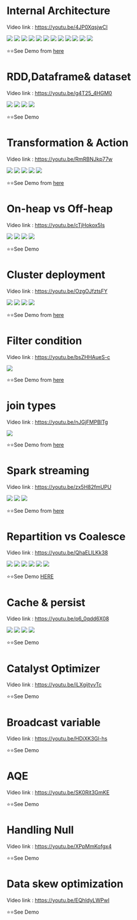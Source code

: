 # Internal Architecture
Video link : https://youtu.be/4JP0XqsjwCI

![](./Screenshot%20(969).png)
![](./Screenshot%20(970).png)
![](./Screenshot%20(971).png)
![](./Screenshot%20(972).png)
![](./Screenshot%20(973).png)
![](./Screenshot%20(974).png)
![](./Screenshot%20(975).png)
![](./Screenshot%20(976).png)
![](./Screenshot%20(977).png)
![](./Screenshot%20(978).png)
![](./Screenshot%20(979).png)
![](./Screenshot%20(980).png)


⭐⭐See Demo from [here](https://youtu.be/4JP0XqsjwCI?t=2225)
# RDD,Dataframe& dataset
Video link : https://youtu.be/g4T25_4HGM0


![](./Screenshot%20(981).png)
![](./Screenshot%20(982).png)
![](./Screenshot%20(983).png)
![](./Screenshot%20(984).png)

⭐⭐See Demo
# Transformation & Action
Video link : https://youtu.be/RmRBNJkp77w

![](./Screenshot%20(986).png)
![](./Screenshot%20(987).png)
![](./Screenshot%20(988).png)
![](./Screenshot%20(989).png)
![](./Screenshot%20(990).png)


⭐⭐See Demo from [here](https://youtu.be/RmRBNJkp77w?t=618)

# On-heap vs Off-heap
Video link : https://youtu.be/cTjHokox5Is

![](./Screenshot%20(991).png)
![](./Screenshot%20(992).png)
![](./Screenshot%20(993).png)
![](./Screenshot%20(994).png)

⭐⭐See Demo
# Cluster deployment
Video link : https://youtu.be/OzgOJfztsFY

![](./Screenshot%20(995).png)
![](./Screenshot%20(996).png)
![](./Screenshot%20(997).png)
![](./Screenshot%20(998).png)


⭐⭐See Demo from [here](https://youtu.be/OzgOJfztsFY?t=337)

# Filter condition
Video link : https://youtu.be/bsZHHAueS-c

![](./Screenshot%20(999).png)

⭐⭐See Demo from [here](https://youtu.be/bsZHHAueS-c?t=166)
# join types
Video link : https://youtu.be/nJGjFMPBlTg

![](./Screenshot%20(1000).png)

⭐⭐See Demo from [here](https://youtu.be/nJGjFMPBlTg?t=226)

# Spark streaming
Video link : https://youtu.be/zx5H82fmUPU

![](./Screenshot%20(1001).png)
![](./Screenshot%20(1002).png)
![](./Screenshot%20(1003).png)

⭐⭐See Demo from [here](https://youtu.be/zx5H82fmUPU?t=373)


# Repartition vs Coalesce
Video link : https://youtu.be/QhaELILKk38

![](./Screenshot%20(1004).png)
![](./Screenshot%20(1005).png)
![](./Screenshot%20(1006).png)
![](./Screenshot%20(1007).png)
![](./Screenshot%20(1008).png)
![](./Screenshot%20(1009).png)

⭐⭐See Demo [HERE](https://youtu.be/QhaELILKk38?t=608)

# Cache & persist
Video link : https://youtu.be/p6_0qdd6X08

![](./Screenshot%20(1010).png)
![](./Screenshot%20(1011).png)
![](./Screenshot%20(1012).png)
![](./Screenshot%20(1013).png)

⭐⭐See Demo
# Catalyst Optimizer
Video link : https://youtu.be/iLXgijtyvTc



⭐⭐See Demo
# Broadcast variable
Video link : https://youtu.be/HDiXK3Gl-hs



⭐⭐See Demo
# AQE
Video link : https://youtu.be/SK0Rit3GmKE



⭐⭐See Demo
# Handling Null
Video link : https://youtu.be/XPpMmKofgx4



⭐⭐See Demo
# Data skew optimization
Video link : https://youtu.be/EQhldyLWPwI



⭐⭐See Demo